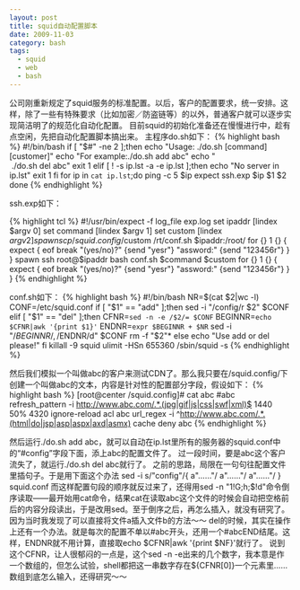 ```yaml
---
layout: post
title: squid自动配置脚本
date: 2009-11-03
category: bash
tags:
  - squid
  - web
  - bash
---
```


公司刚重新规定了squid服务的标准配置。以后，客户的配置要求，统一安排。这样，除了一些有特殊要求（比如加密／防盗链等）的以外，普通客户就可以逐步实现简洁明了的规范化自动化配置。
目前squid的初始化准备还在慢慢进行中，趁有点空闲，先把自动化配置脚本搞出来。
主程序do.sh如下：
{% highlight bash %}
#!/bin/bash
if [ "$#" -ne 2 ];then
echo "Usage: ./do.sh [command][customer]"
echo "For example:./do.sh add abc"
echo "                            ./do.sh del abc"
exit 1
elif [ ! -s ip.lst -a -e ip.lst ];then
echo "No server in ip.lst"
exit 1
fi
for ip in `cat ip.lst`;do
ping -c 5 $ip
expect ssh.exp $ip $1 $2
done
{% endhighlight %}

ssh.exp如下：

{% highlight tcl %}
#!/usr/bin/expect -f
log_file exp.log
set ipaddr [lindex $argv 0]
set command [lindex $argv 1]
set custom [lindex $argv 2]
spawn scp /squid.config/$custom /rt/conf.sh $ipaddr:/root/
for {} 1 {} {
expect {
eof
break
"(yes/no)?" {send "yesr"}
"assword:" {send "123456r"}
}
}
spawn ssh root@$ipaddr bash conf.sh $command $custom
for {} 1 {} {
expect {
eof
break
"(yes/no)?" {send "yesr"}
"assword:" {send "123456r"}
}
}
{% endhighlight %}

conf.sh如下：
{% highlight bash %}
#!/bin/bash
NR=$(cat $2|wc -l)
CONF=/etc/squid.conf
if [ "$1" == "add" ];then
    sed -i "/config/r $2" $CONF
elif [ "$1" == "del" ];then
    CFNR=`sed -n -e /$2/= $CONF`
    BEGINNR=`echo $CFNR|awk '{print $1}'`
    ENDNR=`expr $BEGINNR + $NR`
    sed -i "/$BEGINNR/,/$ENDNR/d" $CONF
    rm -f "$2"*
else
    echo "Use add or del please!"
fi
killall -9 squid
ulimit -HSn 655360
/sbin/squid -s
{% endhighlight %}

然后我们模拟一个叫做abc的客户来测试CDN了。那么我只要在/squid.config/下创建一个叫做abc的文本，内容是针对性的配置部分字段，假设如下：
{% highlight bash %}
[root@center /squid.config]# cat abc
#abc
refresh_pattern -i http://www.abc.com/.*.(jpg|gif|js|css|swf|xml)$ 1440 50% 4320 ignore-reload
acl abc url_regex -i ^http://www.abc.com/.*.(html|do|jsp|asp|aspx|axd|asmx)
cache deny abc
{% endhighlight %}

然后运行./do.sh add abc，就可以自动在ip.lst里所有的服务器的squid.conf中的“#config”字段下面，添上abc的配置文件了。
过一段时间，要是abc这个客户流失了，就运行./do.sh del abc就行了。
之前的思路，局限在一句句往配置文件里插句子。于是用下面这个办法
sed -i s/"config"/{
a"……"/
a"……"/
a"……"/
}
squid.conf
而这样配置句段的顺序就反过来了，还得用sed -n "1!G;h;$!d"命令倒序读取——最开始用cat命令，结果cat在读取abc这个文件的时候会自动把空格前后的内容分段读出，于是改用sed。至于倒序之后，再怎么插入，就没有研究了。因为当时我发现了可以直接将文件a插入文件b的方法～～
del的时候，其实在操作上还有一个办法。就是每次的配置不单以#abc开头，还用一个#abcEND结尾。这样，ENDNR就不用计算，直接取echo $CFNR|awk '{print $NF}'就行了。
说到这个CFNR，让人很郁闷的一点是，这个sed -n -e出来的几个数字，我本意是作一个数组的，但怎么试验，shell都把这一串数字存在${CFNR[0]}一个元素里……数组到底怎么输入，还得研究～～

